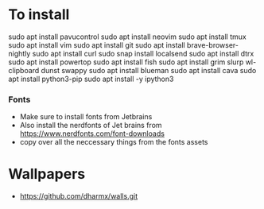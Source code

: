# To install
sudo apt install pavucontrol
sudo apt install neovim
sudo apt install tmux
sudo apt install vim
sudo apt install git
sudo apt install brave-browser-nightly
sudo apt install curl
sudo snap install localsend
sudo apt install dtrx
sudo apt install powertop
sudo apt install fish
sudo apt install grim slurp wl-clipboard dunst swappy
sudo apt install blueman
sudo apt install cava
sudo apt install python3-pip
sudo apt install -y ipython3




### Fonts
- Make sure to install fonts from Jetbrains
- Also install the nerdfonts of Jet brains from https://www.nerdfonts.com/font-downloads
- copy over all the neccessary things from the fonts assets


# Wallpapers
- https://github.com/dharmx/walls.git
